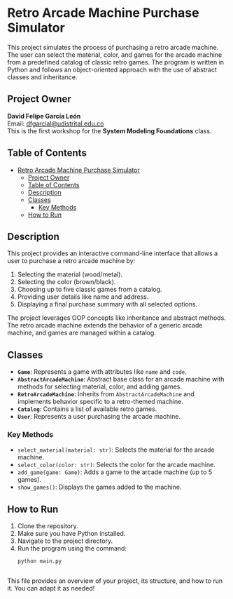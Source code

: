 # Retro Arcade Machine Purchase Simulator

This project simulates the process of purchasing a retro arcade machine. The user can select the material, color, and games for the arcade machine from a predefined catalog of classic retro games. The program is written in Python and follows an object-oriented approach with the use of abstract classes and inheritance.

## Project Owner

**David Felipe García León**  
Email: [dfgarcial@udistrital.edu.co](mailto:dfgarcial@udistrital.edu.co)  
This is the first workshop for the **System Modeling Foundations** class.

## Table of Contents

- [Retro Arcade Machine Purchase Simulator](#retro-arcade-machine-purchase-simulator)
  - [Project Owner](#project-owner)
  - [Table of Contents](#table-of-contents)
  - [Description](#description)
  - [Classes](#classes)
    - [Key Methods](#key-methods)
  - [How to Run](#how-to-run)

## Description

This project provides an interactive command-line interface that allows a user to purchase a retro arcade machine by:

1. Selecting the material (wood/metal).
2. Selecting the color (brown/black).
3. Choosing up to five classic games from a catalog.
4. Providing user details like name and address.
5. Displaying a final purchase summary with all selected options.

The project leverages OOP concepts like inheritance and abstract methods. The retro arcade machine extends the behavior of a generic arcade machine, and games are managed within a catalog.


## Classes

- **`Game`**: Represents a game with attributes like `name` and `code`.
- **`AbstractArcadeMachine`**: Abstract base class for an arcade machine with methods for selecting material, color, and adding games.
- **`RetroArcadeMachine`**: Inherits from `AbstractArcadeMachine` and implements behavior specific to a retro-themed machine.
- **`Catalog`**: Contains a list of available retro games.
- **`User`**: Represents a user purchasing the arcade machine.
  
### Key Methods

- `select_material(material: str)`: Selects the material for the arcade machine.
- `select_color(color: str)`: Selects the color for the arcade machine.
- `add_game(game: Game)`: Adds a game to the arcade machine (up to 5 games).
- `show_games()`: Displays the games added to the machine.

## How to Run

1. Clone the repository.
2. Make sure you have Python installed.
3. Navigate to the project directory.
4. Run the program using the command:
   ```bash
   python main.py



This file provides an overview of your project, its structure, and how to run it. You can adapt it as needed!
